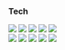 <h3 align="left">Tech</h3>
<p align="left">
  <img src="https://img.shields.io/badge/Javascript-ffb13b?style=flat-square&logo=javascript&logoColor=white"/>
  <img src="https://img.shields.io/badge/Typescript-3178C6?style=flat-square&logo=typescript&logoColor=white"/>
  <img src="https://img.shields.io/badge/React-61DAFB?style=flat-square&logo=React&logoColor=white"/>  
  <img src="https://img.shields.io/badge/Express-000000?style=flat-square&logo=Express&logoColor=white"/> 
  <img src="https://img.shields.io/badge/Node.js-339933?style=flat-square&logo=nodedotjs&logoColor=white"/> <br/> 
  <img src="https://img.shields.io/badge/css3-1572B6?style=flat-square&logo=css3&logoColor=white"/> 
  <img src="https://img.shields.io/badge/sass-CC6699?style=flat-square&logo=sass&logoColor=white"/>
  <img src="https://img.shields.io/badge/tailwindcss-06B6D4?style=flat-square&logo=tailwindcss&logoColor=white"/>
  <img src="https://img.shields.io/badge/django-092E20?style=flat-square&logo=django&logoColor=white"/>
  <img src="https://img.shields.io/badge/MongoDB-4EA94B?style=for-the-badge&logo=mongodb&logoColor=white"/> 
</p>

 
